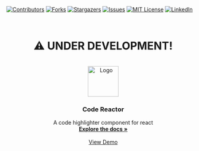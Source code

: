 [![Contributors][contributors-shield]][contributors-url]
[![Forks][forks-shield]][forks-url]
[![Stargazers][stars-shield]][stars-url]
[![Issues][issues-shield]][issues-url]
[![MIT License][license-shield]][license-url]
[![LinkedIn][linkedin-shield]][linkedin-url]

<br />
<h1 color="gold" align="center">⚠ UNDER DEVELOPMENT!</h1>

<br />
<div align="center">
  <a href="https://github.com/najmiter">
    <img src="https://avatars.githubusercontent.com/u/85332859?v=4" alt="Logo" width="80" height="80">
  </a>

  <h3 align="center">Code Reactor</h3>

  <p align="center">
    A code highlighter component for react
    <br />
    <a href="https://github.com/najmiter/"><strong>Explore the docs »</strong></a>
    <br />
    <br />
    <a href="https://github.com/najmiter">View Demo</a>
  </p>
</div>

<!-- MARKDOWN LINKS & IMAGES -->
<!-- https://www.markdownguide.org/basic-syntax/#reference-style-links -->

[contributors-shield]: https://img.shields.io/github/contributors/najmiter/code-reactor.svg?style=for-the-badge
[contributors-url]: https://github.com/najmiter/code-reactor/graphs/contributors
[forks-shield]: https://img.shields.io/github/forks/najmiter/code-reactor.svg?style=for-the-badge
[forks-url]: https://github.com/najmiter/code-reactor/network/members
[stars-shield]: https://img.shields.io/github/stars/najmiter/code-reactor.svg?style=for-the-badge
[stars-url]: https://github.com/najmiter/code-reactor/stargazers
[issues-shield]: https://img.shields.io/github/issues/najmiter/code-reactor.svg?style=for-the-badge
[issues-url]: https://github.com/najmiter/code-reactor/issues
[license-shield]: https://img.shields.io/github/license/najmiter/code-reactor.svg?style=for-the-badge
[license-url]: https://github.com/najmiter/code-reactor/blob/master/LICENSE
[linkedin-shield]: https://img.shields.io/badge/-LinkedIn-black.svg?style=for-the-badge&logo=linkedin&colorB=555
[linkedin-url]: https://linkedin.com/in/najmiter
[product-screenshot]: images/screenshot.png
[Next.js]: https://img.shields.io/badge/next.js-000000?style=for-the-badge&logo=nextdotjs&logoColor=white
[Next-url]: https://nextjs.org/
[React.js]: https://img.shields.io/badge/React-20232A?style=for-the-badge&logo=react&logoColor=61DAFB
[React-url]: https://reactjs.org/
[Vue.js]: https://img.shields.io/badge/Vue.js-35495E?style=for-the-badge&logo=vuedotjs&logoColor=4FC08D
[Vue-url]: https://vuejs.org/
[Angular.io]: https://img.shields.io/badge/Angular-DD0031?style=for-the-badge&logo=angular&logoColor=white
[Angular-url]: https://angular.io/
[Svelte.dev]: https://img.shields.io/badge/Svelte-4A4A55?style=for-the-badge&logo=svelte&logoColor=FF3E00
[Svelte-url]: https://svelte.dev/
[Laravel.com]: https://img.shields.io/badge/Laravel-FF2D20?style=for-the-badge&logo=laravel&logoColor=white
[Laravel-url]: https://laravel.com
[Bootstrap.com]: https://img.shields.io/badge/Bootstrap-563D7C?style=for-the-badge&logo=bootstrap&logoColor=white
[Bootstrap-url]: https://getbootstrap.com
[JQuery.com]: https://img.shields.io/badge/jQuery-0769AD?style=for-the-badge&logo=jquery&logoColor=white
[JQuery-url]: https://jquery.com
